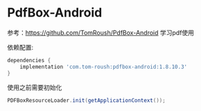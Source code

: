 PdfBox-Android
==============
参考：https://github.com/TomRoush/PdfBox-Android
学习pdf使用

依赖配置:

```gradle
dependencies {
    implementation 'com.tom-roush:pdfbox-android:1.8.10.3'
}
```
使用之前需要初始化
```java
PDFBoxResourceLoader.init(getApplicationContext());
```
